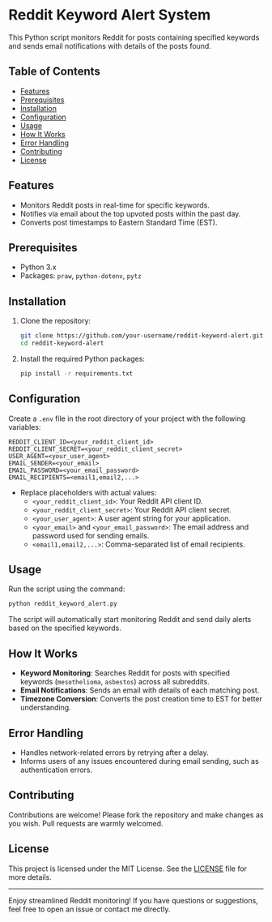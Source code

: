 # Reddit Keyword Alert System

This Python script monitors Reddit for posts containing specified keywords and sends email notifications with details of the posts found.

## Table of Contents
- [Features](#features)
- [Prerequisites](#prerequisites)
- [Installation](#installation)
- [Configuration](#configuration)
- [Usage](#usage)
- [How It Works](#how-it-works)
- [Error Handling](#error-handling)
- [Contributing](#contributing)
- [License](#license)

## Features

- Monitors Reddit posts in real-time for specific keywords.
- Notifies via email about the top upvoted posts within the past day.
- Converts post timestamps to Eastern Standard Time (EST).

## Prerequisites

- Python 3.x
- Packages: `praw`, `python-dotenv`, `pytz`

## Installation

1. Clone the repository:
    ```bash
    git clone https://github.com/your-username/reddit-keyword-alert.git
    cd reddit-keyword-alert
    ```

2. Install the required Python packages:
    ```bash
    pip install -r requirements.txt
    ```

## Configuration

Create a `.env` file in the root directory of your project with the following variables:

```plaintext
REDDIT_CLIENT_ID=<your_reddit_client_id>
REDDIT_CLIENT_SECRET=<your_reddit_client_secret>
USER_AGENT=<your_user_agent>
EMAIL_SENDER=<your_email>
EMAIL_PASSWORD=<your_email_password>
EMAIL_RECIPIENTS=<email1,email2,...>
```

- Replace placeholders with actual values:
  - `<your_reddit_client_id>`: Your Reddit API client ID.
  - `<your_reddit_client_secret>`: Your Reddit API client secret.
  - `<your_user_agent>`: A user agent string for your application.
  - `<your_email>` and `<your_email_password>`: The email address and password used for sending emails.
  - `<email1,email2,...>`: Comma-separated list of email recipients.

## Usage

Run the script using the command:

```bash
python reddit_keyword_alert.py
```

The script will automatically start monitoring Reddit and send daily alerts based on the specified keywords.

## How It Works

- **Keyword Monitoring**: Searches Reddit for posts with specified keywords (`mesothelioma`, `asbestos`) across all subreddits.
- **Email Notifications**: Sends an email with details of each matching post.
- **Timezone Conversion**: Converts the post creation time to EST for better understanding.

## Error Handling

- Handles network-related errors by retrying after a delay.
- Informs users of any issues encountered during email sending, such as authentication errors.

## Contributing

Contributions are welcome! Please fork the repository and make changes as you wish. Pull requests are warmly welcomed.

## License

This project is licensed under the MIT License. See the [LICENSE](LICENSE) file for more details.

---

Enjoy streamlined Reddit monitoring! If you have questions or suggestions, feel free to open an issue or contact me directly.
